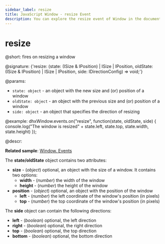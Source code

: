 ```yaml
---
sidebar_label: resize
title: JavaScript Window - resize Event 
description: You can explore the resize event of Window in the documentation of the DHTMLX JavaScript UI library. Browse developer guides and API reference, try out code examples and live demos, and download a free 30-day evaluation version of DHTMLX Suite.
---
```


# resize

@short: fires on resizing a window

@signature: {'resize: (state: (ISize & IPosition) | ISize | IPosition, oldState: (ISize & IPosition) | ISize | IPosition, side: IDirectionConfig) => void;'}

@params:
- `state: object` - an object with the new size and (or) position of a window
- `oldState: object` - an object with the previous size and (or) position of a window
- `side: object` - an object that specifies the direction of resizing

@example:
dhxWindow.events.on("resize", function(state, oldState, side) {
    console.log("The window is resized" + state.left, state.top, 
                state.width, state.height)
});

@descr:

**Related sample**: [Window. Events](https://snippet.dhtmlx.com/jfu4upwd)

The **state/oldState** object contains two attributes:

- **size** - (*object*) optional, an object with the size of a window. It contains two options:
    - **width** - (*number*) the width of the window
    - **height** - (*number*) the height of the window
- **position** - (*object*)  optional, an object with the position of the window  
    - **left** - (*number*)	the left coordinate of the window's position (in pixels)
    - **top** - (*number*)	the top coordinate of the window's position (in pixels)

The **side** object can contain the following directions:

- **left** - (*boolean*) optional, the left direction
- **right** - (*boolean*) optional, the right direction
- **top** - (*boolean*) optional, the top direction
- **bottom** - (*boolean*) optional, the bottom direction

[comment]: # (@related: window/handling_events.md)
